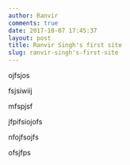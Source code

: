 ```yaml
---
author: Ranvir
comments: true
date: 2017-10-07 17:45:37
layout: post
title: Ranvir Singh's first site
slug: ranvir-singh's-first-site
---
```

ojfsjos

fsjsiwiij

mfspjsf

jfpifsiojofs

nfojfsojfs

ofsjfps